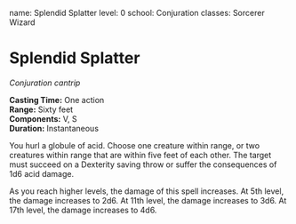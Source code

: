name: Splendid Splatter
level: 0
school: Conjuration
classes: Sorcerer
         Wizard

# Splendid Splatter
_Conjuration cantrip_

**Casting Time:** One action  
**Range:** Sixty feet  
**Components:** V, S  
**Duration:** Instantaneous  

You hurl a globule of acid. Choose one creature within range, or two creatures within range that are within five feet of each other. The target must succeed on a Dexterity saving throw or suffer the consequences of 1d6 acid damage. 

As you reach higher levels, the damage of this spell increases. At 5th level, the damage increases to 2d6. At 11th level, the damage increases to 3d6. At 17th level, the damage increases to 4d6.
